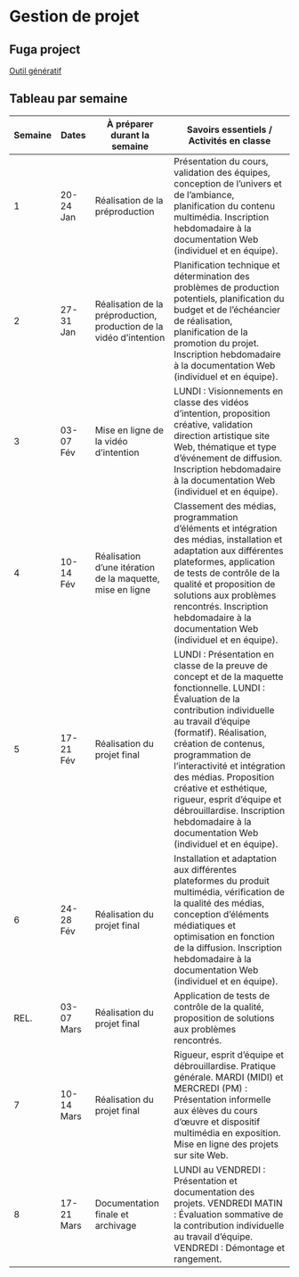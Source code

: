 # Gestion de projet

## Fuga project
[Outil génératif](https://github.com/orgs/Escapism-Fuga/projects/1/)


## Tableau par semaine

| Semaine | Dates          | À préparer durant la semaine                           | Savoirs essentiels / Activités en classe |
|---------|---------------|-------------------------------------------------|---------------------------------|
| 1       | 20-24 Jan     | Réalisation de la préproduction                  | Présentation du cours, validation des équipes, conception de l’univers et de l’ambiance, planification du contenu multimédia. Inscription hebdomadaire à la documentation Web (individuel et en équipe). |
| 2       | 27-31 Jan     | Réalisation de la préproduction, production de la vidéo d’intention | Planification technique et détermination des problèmes de production potentiels, planification du budget et de l’échéancier de réalisation, planification de la promotion du projet. Inscription hebdomadaire à la documentation Web (individuel et en équipe). |
| 3       | 03-07 Fév     | Mise en ligne de la vidéo d’intention           | LUNDI : Visionnements en classe des vidéos d’intention, proposition créative, validation direction artistique site Web, thématique et type d’événement de diffusion. Inscription hebdomadaire à la documentation Web (individuel et en équipe). |
| 4       | 10-14 Fév     | Réalisation d’une itération de la maquette, mise en ligne | Classement des médias, programmation d’éléments et intégration des médias, installation et adaptation aux différentes plateformes, application de tests de contrôle de la qualité et proposition de solutions aux problèmes rencontrés. Inscription hebdomadaire à la documentation Web (individuel et en équipe). |
| 5       | 17-21 Fév     | Réalisation du projet final                     | LUNDI : Présentation en classe de la preuve de concept et de la maquette fonctionnelle. LUNDI : Évaluation de la contribution individuelle au travail d’équipe (formatif). Réalisation, création de contenus, programmation de l’interactivité et intégration des médias. Proposition créative et esthétique, rigueur, esprit d’équipe et débrouillardise. Inscription hebdomadaire à la documentation Web (individuel et en équipe). |
| 6       | 24-28 Fév     | Réalisation du projet final                     | Installation et adaptation aux différentes plateformes du produit multimédia, vérification de la qualité des médias, conception d’éléments médiatiques et optimisation en fonction de la diffusion. Inscription hebdomadaire à la documentation Web (individuel et en équipe). |
| REL.    | 03-07 Mars    | Réalisation du projet final                     | Application de tests de contrôle de la qualité, proposition de solutions aux problèmes rencontrés. |
| 7       | 10-14 Mars    | Réalisation du projet final                     | Rigueur, esprit d’équipe et débrouillardise. Pratique générale. MARDI (MIDI) et MERCREDI (PM) : Présentation informelle aux élèves du cours d’œuvre et dispositif multimédia en exposition. Mise en ligne des projets sur site Web. |
| 8       | 17-21 Mars    | Documentation finale et archivage               | LUNDI au VENDREDI : Présentation et documentation des projets. VENDREDI MATIN : Évaluation sommative de la contribution individuelle au travail d’équipe. VENDREDI : Démontage et rangement. |


